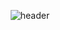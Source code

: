 <div align="center">

  ![header](https://capsule-render.vercel.app/api?type=Wave&text=SUNWOOCHOI)
</div>